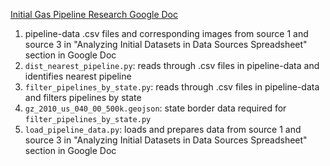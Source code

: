 [Initial Gas Pipeline Research Google Doc](https://docs.google.com/document/d/1xnalyqEvUIzcW3oRSh6Txkgu_wSJqYs9mLQUwdprk4M/edit?usp=sharing)

1. pipeline-data
   .csv files and corresponding images from source 1 and source 3 in "Analyzing Initial Datasets in Data Sources Spreadsheet" section in Google Doc
3. `dist_nearest_pipeline.py`: reads through .csv files in pipeline-data and identifies nearest pipeline
4. `filter_pipelines_by_state.py`: reads through .csv files in pipeline-data and filters pipelines by state
5. `gz_2010_us_040_00_500k.geojson`: state border data required for `filter_pipelines_by_state.py`
6. `load_pipeline_data.py`: loads and prepares data from source 1 and source 3 in "Analyzing Initial Datasets in Data Sources Spreadsheet" section in Google Doc
